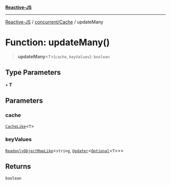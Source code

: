 [**Reactive-JS**](../../../README.md)

***

[Reactive-JS](../../../README.md) / [concurrent/Cache](../README.md) / updateMany

# Function: updateMany()

> **updateMany**\<`T`\>(`cache`, `keyValues`): `boolean`

## Type Parameters

• **T**

## Parameters

### cache

[`CacheLike`](../../interfaces/CacheLike.md)\<`T`\>

### keyValues

[`ReadonlyObjectMapLike`](../../../collections/type-aliases/ReadonlyObjectMapLike.md)\<`string`, [`Updater`](../../../functions/type-aliases/Updater.md)\<[`Optional`](../../../functions/type-aliases/Optional.md)\<`T`\>\>\>

## Returns

`boolean`
